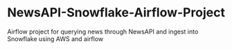 # NewsAPI-Snowflake-Airflow-Project
Airflow project for querying news through NewsAPI and ingest into Snowflake using AWS and airflow
